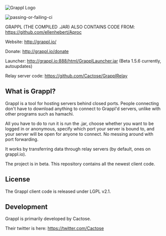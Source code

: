 ![Grappl Logo](https://dl.dropboxusercontent.com/u/34769058/grappl/glogo3.png)

![passing-or-failing-ci](https://travis-ci.org/Cactose/Grappl.svg?branch=master)

GRAPPL (THE COMPILED .JAR) ALSO CONTAINS CODE FROM: https://github.com/ellenhebert/Aproc

Website: http://grappl.io/

Donate: http://grappl.io/donate

Launcher: http://grappl.io:888/html/GrapplLauncher.jar (Beta 1.5.6 currently, autoupdates)

Relay server code: https://github.com/Cactose/GrapplRelay

## What is Grappl?

Grappl is a tool for hosting servers behind closed ports.
People connecting don't have to download anything to connect to Grappl'd servers, unlike with other programs such as hamachi.

All you have to do to run it is run the .jar, choose whether you want to be logged in or anonymous, specify which port your server
is bound to, and your server will be open for anyone to connect. No messing around with port forwarding.

It works by transferring data through relay servers (by default, ones on grappl.io).

The project is in beta. This repository contains all the newest client code.

## License

The Grappl client code is released under LGPL v2.1.

## Development

Grappl is primarily developed by Cactose.

Their twitter is here: https://twitter.com/Cactose
